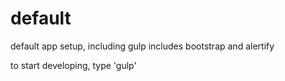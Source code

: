 # default
default app setup, including gulp
includes bootstrap and alertify

to start developing, type 'gulp'
